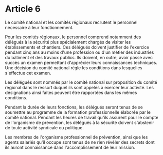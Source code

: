 # Article 6

Le comité national et les comités régionaux recrutent le personnel nécessaire à leur fonctionnement.

Pour les comités régionaux, le personnel comprend notamment des délégués à la sécurité plus spécialement chargés de visiter les établissements et chantiers. Ces délégués doivent justifier de l'exercice pendant cinq ans au moins d'une profession ou d'un métier des industries du bâtiment et des travaux publics. Ils doivent, en outre, avoir passé avec succès un examen permettant d'apprécier leurs connaissances techniques. Une décision du comité national règle les conditions dans lesquelles s'effectue cet examen.

Les délégués sont nommés par le comité national sur proposition du comité régional dans le ressort duquel ils sont appelés à exercer leur activité. Les désignations ainsi faites peuvent être rapportées dans les mêmes conditions.

Pendant la durée de leurs fonctions, les délégués seront tenus de se soumettre au programme de la formation professionnelle élaborée par le comité national. Pendant les heures de travail qu'ils assurent pour le compte de l'organisme de prévention, les délégués à la sécurité doivent s'abstenir de toute activité syndicale ou politique.

Les membres de l'organisme professionnel de prévention, ainsi que les agents salariés qu'il occupe sont tenus de ne rien révéler des secrets dont ils auront connaissance dans l'accomplissement de leur mission.
